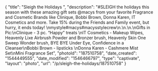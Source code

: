 {
    "title": "Sleigh the Holidays ",
    "description": "#SLEIGH the holidays this season with these amazing gift sets @macys from your favorite Fragrance and Cosmetic Brands like Clinique, Bobbi Brown, Donna Karen, IT Cosmetics and more. Take 15% during the Friends and Family event, but hurry, it ends today! \nmystyle#macys#macysstylecrew\n.\n.\n.\nGifts in Pic:\nClinique -  3 pc. “Happy” treats \nIT Cosmetics - Makeup Wipes, Heavenly Lixe Airbrush Powder and Bronzer brush, Heavenly Skin One Sweep Wonder brush, BYE BYE Under Eye, Confidence in a Cleanser\nBobbi Brown - lipsticks \nDonna Karen - Cashmere Mist Set\nMini Fragrance Set",
    "photoId": "187510758",
    "date_created": "1544449555",
    "date_modified": "1546466797",
    "type": "captivate",
    "layout": "photo",
    "url": "\/p\/sleigh-the-holidays\/187510758"
}